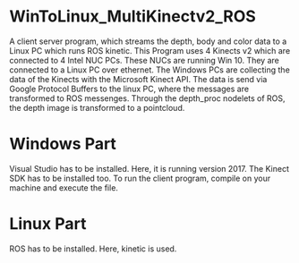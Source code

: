 # WinToLinux_MultiKinectv2_ROS
A client server program, which streams the depth, body and color data to a Linux PC which runs ROS kinetic. This Program uses 4 Kinects v2 which are connected to 4 Intel NUC PCs. These NUCs are running Win 10. They are connected to a Linux PC over ethernet. The Windows PCs are collecting the data of the Kinects with the Microsoft Kinect API. The data is send via Google Protocol Buffers to the linux PC, where the messages are transformed to ROS messenges. Through the depth_proc nodelets of ROS, the depth image is transformed to a pointcloud.
# Windows Part
Visual Studio has to be installed. Here, it is running version 2017. The Kinect SDK has to be installed too. To run the client program, compile on your machine and execute the file.
# Linux Part
ROS has to be installed. Here, kinetic is used.
